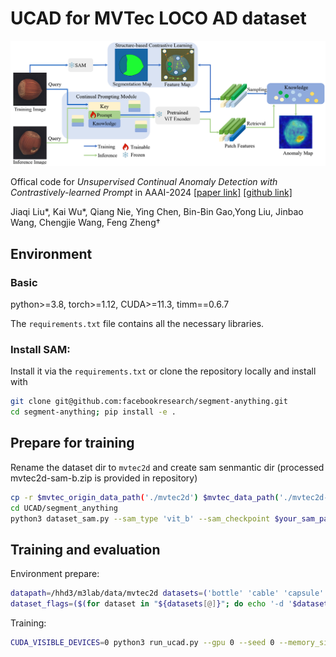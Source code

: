 # UCAD for MVTec LOCO AD dataset

![](UCAD/figs/pipeline.png)


Offical code for *Unsupervised Continual Anomaly Detection with Contrastively-learned Prompt* in AAAI-2024 [[paper link]](https://ojs.aaai.org/index.php/AAAI/article/view/28153) [[github link]](https://github.com/shirowalker/UCAD)

Jiaqi Liu*, Kai Wu*, Qiang Nie, Ying Chen, Bin-Bin Gao,Yong Liu, Jinbao Wang, Chengjie Wang, Feng Zheng†

## Environment

### Basic
python>=3.8, torch>=1.12, CUDA>=11.3, timm==0.6.7

The `requirements.txt` file contains all the necessary libraries.

### Install SAM:
Install it via the `requirements.txt` or clone the repository locally and install with
```bash
git clone git@github.com:facebookresearch/segment-anything.git
cd segment-anything; pip install -e .
```

## Prepare for training
Rename the dataset dir to `mvtec2d` and create sam senmantic dir
(processed mvtec2d-sam-b.zip is provided in repository)
```bash
cp -r $mvtec_origin_data_path('./mvtec2d') $mvtec_data_path('./mvtec2d-sam-b')
cd UCAD/segment_anything
python3 dataset_sam.py --sam_type 'vit_b' --sam_checkpoint $your_sam_path --data_path $mvtec_data_path
```

## Training and evaluation
Environment prepare:
```bash
datapath=/hhd3/m3lab/data/mvtec2d datasets=('bottle' 'cable' 'capsule' 'carpet' 'grid' 'hazelnut' 'leather' 'metal_nut' 'pill' 'screw' 'tile' 'toothbrush' 'transistor' 'wood' 'zipper')
dataset_flags=($(for dataset in "${datasets[@]}"; do echo '-d '$dataset; done))
```

<!-- datapath=/hhd3/m3lab/data/visa datasets=('candle' 'capsules' 'cashew' 'chewinggum' 'fryum' 'macaroni1' 'macaroni2' 'pcb1' 'pcb2' 'pcb3' 'pcb4' 'pipe_fryum') -->
Training:
```bash
CUDA_VISIBLE_DEVICES=0 python3 run_ucad.py --gpu 0 --seed 0 --memory_size 196 --log_group IM224_UCAD_L5_P01_D1024_M196 --save_segmentation_images --log_project MVTecAD_Results results ucad -b wideresnet50 -le layer2 -le layer3 --faiss_on_gpu --pretrain_embed_dimension 1024 --target_embed_dimension 1024 --anomaly_scorer_num_nn 1 --patchsize 1 sampler -p 0.1 approx_greedy_coreset dataset --resize 224 --imagesize 224 "${dataset_flags[@]}" mvtec $datapath
```
